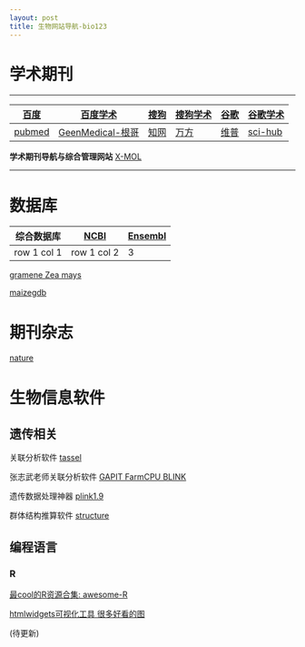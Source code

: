 ```yaml
---
layout: post
title: 生物网站导航-bio123
---
```



# 学术期刊
---

[百度](https://www.baidu.com/) | [百度学术](https://xueshu.baidu.com/)|[搜狗](https://www.sogou.com/)|[搜狗学术](http://scholar.sogou.com/)|[谷歌](https://www.google.com.hk/)|[谷歌学术](https://scholar.google.com/)
---|---|---|---|---|---
[pubmed](https://www.ncbi.nlm.nih.gov/pubmed/) |[GeenMedical-根哥](https://www.geenmedical.com/)|[知网](http://www.cnki.net/)|[万方](http://g.wanfangdata.com.cn/)|[维普](http://www.cqvip.com/)|[sci-hub](http://www.sci-hub.tw/)

**学术期刊导航与综合管理网站** [X-MOL](https://www.x-mol.com/)

---


# 数据库


综合数据库 | [NCBI](https://www.ncbi.nlm.nih.gov)|[Ensembl](http://asia.ensembl.org/index.html)
---|---|---
row 1 col 1 | row 1 col 2|3




[gramene Zea mays](http://ensembl.gramene.org/Zea_mays/Info/Index)

[maizegdb](https://www.maizegdb.org/)


# 期刊杂志

[nature](https://www.nature.com/)


# 生物信息软件

## 遗传相关

关联分析软件 [tassel](https://bitbucket.org/tasseladmin/tassel-5-source/wiki/Home)

张志武老师关联分析软件 [GAPIT FarmCPU BLINK](http://www.zzlab.net/software/index.html)

遗传数据处理神器 [plink1.9](https://www.cog-genomics.org/plink2/)

群体结构推算软件 [structure](https://web.stanford.edu/group/pritchardlab/structure.html)

## 编程语言
 ### R
[最cool的R资源合集: awesome-R](https://awesome-r.com/)

[htmlwidgets可视化工具 很多好看的图](https://gallery.htmlwidgets.org/)


(待更新)